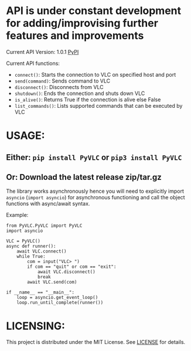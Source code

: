 # API is under constant development for adding/improvising further features and improvements

Current API Version: 1.0.1 [PyPI](https://pypi.org/project/PyVLC/)

Current API functions:

* `connect()`: Starts the connection to VLC on specified host and port 
* `send(command)`: Sends command to VLC
* `disconnect()`: Disconnects from VLC
* `shutdown()`: Ends the connection and shuts down VLC
* `is_alive()`: Returns True if the connection is alive else False
* `list_commands()`: Lists supported commands that can be executed by VLC

# USAGE:

## Either: `pip install PyVLC` or `pip3 install PyVLC`
## Or: Download the latest release zip/tar.gz

The library works asynchronously hence you will need to explicitly import `asyncio` (`import asyncio`) for asynchronous functioning and call the object functions with async/await syntax.

Example:

```Python3
from PyVLC.PyVLC import PyVLC
import asyncio

VLC = PyVLC()
async def runner():
    await VLC.connect()
    while True:
        com = input("VLC> ")
        if com == "quit" or com == "exit":
            await VLC.disconnect()
            break
        await VLC.send(com)

if __name__ == "__main__":
    loop = asyncio.get_event_loop()
    loop.run_until_complete(runner())
```

# LICENSING:

This project is distributed under the MIT License. See [LICENSE](/LICENSE) for details.